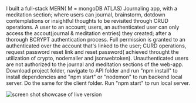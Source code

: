 I built a full-stack MERN( M = mongoDB ATLAS) Journaling app, with a meditation section; where users can journal, brainstorm, dotdown contemplations or insightful thoughts to be revisited through CRUD operations. A user to an account; users, an authenticated user can only access the accout(journal & meditation entries) they created; after a thorough BCRYPT authentication process. Full permission is granted to an authenticated over the account that's linked to the user; CURD operations, request password reset link and reset password( achieved throught the utilization of crypto, nodemailer and jsonwebtoken). Unauthenticated users are not authorized to the journal and meditation sections of the web-app. Download project folder, navigate to API folder and run "npm install" to install dependencies and "npm start" or "nodemon" to run backend local server. Do the same for the client folder. Run "npm start" to run local server.

![screen shot showcase of live version](https://github.com/osmankbk/Journal/blob/master/markup/ss1.png)
